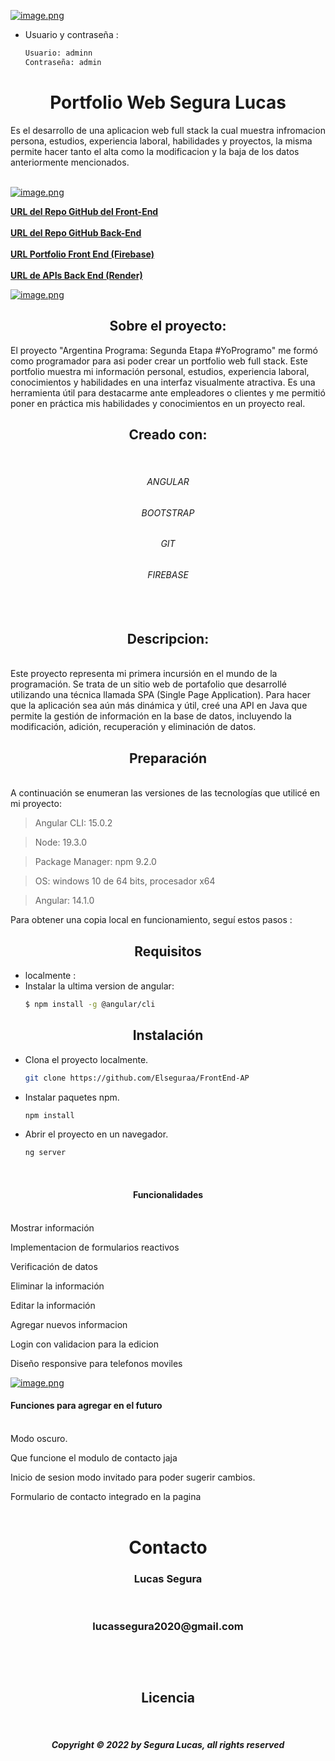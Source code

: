

[![image.png](https://i.postimg.cc/cH7TRdP4/image.png)](https://postimg.cc/vgBWMwQp)


- Usuario y contraseña :
  ```sh
  Usuario: adminn
  Contraseña: admin
  ```


<h1 align="center">Portfolio Web Segura Lucas </h1>
Es el desarrollo de una aplicacion web full stack la cual muestra infromacion persona, estudios, experiencia laboral, habilidades y proyectos, la misma permite hacer tanto el alta como la modificacion y la baja de los datos anteriormente mencionados.
<br/>


<br/>

[![image.png](https://i.postimg.cc/XNHdTZK6/image.png)](https://postimg.cc/RqtWtZbg)

<a href="https://github.com/Elseguraa/FrontEnd-AP"><strong> URL del Repo GitHub del Front-End</strong></a>
<br/>
<br/>
<a href="https://github.com/Elseguraa/BackEnd-AP"><strong>URL del Repo GitHub Back-End</strong></a>
<br/>
<br/>
<a href="https://argp-frontend.web.app"><strong> URL Portfolio Front End (Firebase)</strong></a>
<br/>
<br/>
<a href="https://backend-deploy-j40e.onrender.com"><strong> URL de APIs Back End (Render)</strong></a>
 


[![image.png](https://i.postimg.cc/CLxJ8T7S/image.png)](https://postimg.cc/gr1v971T)


<h2 align="center">Sobre el proyecto:</h2>
El proyecto "Argentina Programa: Segunda Etapa #YoProgramo" me formó como programador para asi poder crear un portfolio web full stack. Este portfolio muestra mi información personal, estudios, experiencia laboral, conocimientos y habilidades en una interfaz visualmente atractiva. Es una herramienta útil para destacarme ante empleadores o clientes y me permitió poner en práctica mis habilidades y conocimientos en un proyecto real.
<br/>
<h2 align="center">Creado con:</h2>
<br/>
<h6 align="center">ANGULAR<h6/>
<h6 align="center">BOOTSTRAP<h6/>
<h6 align="center">GIT<h6/>
<h6 align="center">FIREBASE<h6/>
<br/>
<h2 align="center">Descripcion:</h2>
<br/>
Este proyecto representa mi primera incursión en el mundo de la programación. Se trata de un sitio web de portafolio que desarrollé utilizando una técnica llamada SPA (Single Page Application). Para hacer que la aplicación sea aún más dinámica y útil, creé una API en Java que permite la gestión de información en la base de datos, incluyendo la modificación, adición, recuperación y eliminación de datos.
<br/>
<h2 align="center">Preparación</h2>
<br/>
A continuación se enumeran las versiones de las tecnologías que utilicé en mi proyecto:

> Angular CLI: 15.0.2

> Node: 19.3.0

> Package Manager: npm 9.2.0

> OS: windows 10 de 64 bits, procesador x64

> Angular: 14.1.0

Para obtener una copia local en funcionamiento, seguí estos pasos :

<h2 align="center">Requisitos</h2>



- localmente :
- Instalar la ultima version de angular:
    ```sh
    $ npm install -g @angular/cli
    ```

<h2 align="center">Instalación</h2>

- Clona el proyecto localmente.
  ```sh
  git clone https://github.com/Elseguraa/FrontEnd-AP
  ```

- Instalar paquetes npm.
  ```sh
  npm install
  ```
  
- Abrir el proyecto en un navegador.
  ```sh
  ng server
  ```
<br/>
<h4 align="center">Funcionalidades</h4>
<br/>
Mostrar información

Implementacion de formularios reactivos

Verificación de datos

Eliminar la información

Editar la información

Agregar nuevos informacion

Login con validacion para la edicion

Diseño responsive para telefonos moviles
<br/>

[![image.png](https://i.postimg.cc/bwGT6x45/image.png)](https://postimg.cc/mPsCkHL3)


<h4>Funciones para agregar en el futuro</h4>
<br/>
Modo oscuro.

Que funcione el modulo de contacto jaja

Inicio de sesion modo invitado para poder sugerir cambios.

Formulario de contacto integrado en la pagina
<br />
<br />
<h1 align="center" id="contacto">Contacto </h1>
<h3 align="center">Lucas Segura </h3> <br />
<h3 align="center">lucassegura2020@gmail.com<h3>
<br />
<br />
<h2 align="center">Licencia</h2>
<br />
<h5 align="center">Copyright © 2022 by Segura Lucas, all rights reserved<h5>
<br />
<br />
